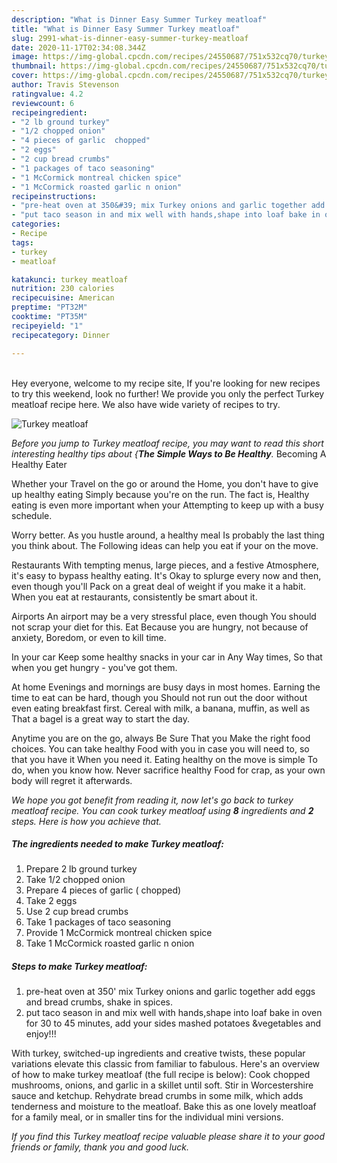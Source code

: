 ```yaml
---
description: "What is Dinner Easy Summer Turkey meatloaf"
title: "What is Dinner Easy Summer Turkey meatloaf"
slug: 2991-what-is-dinner-easy-summer-turkey-meatloaf
date: 2020-11-17T02:34:08.344Z
image: https://img-global.cpcdn.com/recipes/24550687/751x532cq70/turkey-meatloaf-recipe-main-photo.jpg
thumbnail: https://img-global.cpcdn.com/recipes/24550687/751x532cq70/turkey-meatloaf-recipe-main-photo.jpg
cover: https://img-global.cpcdn.com/recipes/24550687/751x532cq70/turkey-meatloaf-recipe-main-photo.jpg
author: Travis Stevenson
ratingvalue: 4.2
reviewcount: 6
recipeingredient:
- "2 lb ground turkey"
- "1/2 chopped onion"
- "4 pieces of garlic  chopped"
- "2 eggs"
- "2 cup bread crumbs"
- "1 packages of taco seasoning"
- "1 McCormick montreal chicken spice"
- "1 McCormick roasted garlic n onion"
recipeinstructions:
- "pre-heat oven at 350&#39; mix Turkey onions and garlic together add eggs and bread crumbs, shake in spices."
- "put taco season in and mix well with hands,shape into loaf bake in oven for 30 to 45 minutes, add your sides mashed potatoes &amp;vegetables and enjoy!!!"
categories:
- Recipe
tags:
- turkey
- meatloaf

katakunci: turkey meatloaf 
nutrition: 230 calories
recipecuisine: American
preptime: "PT32M"
cooktime: "PT35M"
recipeyield: "1"
recipecategory: Dinner

---
```

<br>
Hey everyone, welcome to my recipe site, If you're looking for new recipes to try this weekend, look no further! We provide you only the perfect Turkey meatloaf recipe here. We also have wide variety of recipes to try.
<br>


![Turkey meatloaf](https://img-global.cpcdn.com/recipes/24550687/751x532cq70/turkey-meatloaf-recipe-main-photo.jpg)

<i>Before you jump to Turkey meatloaf recipe, you may want to read this short interesting healthy tips about {<strong>The Simple Ways to Be Healthy</strong>.</i>
Becoming A Healthy Eater

Whether your Travel on the go or around the
Home, you don't have to give up healthy eating
Simply because you're on the run. The fact is,
Healthy eating is even more important when your
Attempting to keep up with a busy schedule.


Worry better. As you hustle around, a healthy meal
Is probably the last thing you think about. The
Following ideas can help you eat if your on the move.

Restaurants
With tempting menus, large pieces, and a festive
Atmosphere, it's easy to bypass healthy eating. It's
Okay to splurge every now and then, even though you'll
Pack on a great deal of weight if you make it a habit.
When you eat at restaurants, consistently be smart
about it.

Airports
An airport may be a very stressful place, even though 
You should not scrap your diet for this. Eat
Because you are hungry, not because of anxiety,
Boredom, or even to kill time.

In your car
Keep some healthy snacks in your car in Any Way times,
So that when you get hungry - you've got them.

At home
Evenings and mornings are busy days in most homes.
Earning the time to eat can be hard, though you
Should not run out the door without even eating breakfast
first. Cereal with milk, a banana, muffin, as well as 
That a bagel is a great way to start the day.

Anytime you are on the go, always Be Sure That you
Make the right food choices. You can take healthy
Food with you in case you will need to, so that you have it
When you need it. Eating healthy on the move is simple 
To do, when you know how. Never sacrifice healthy
Food for crap, as your own body will regret it afterwards.


<i>We hope you got benefit from reading it, now let's go back to turkey meatloaf recipe. You can cook turkey meatloaf using <strong>8</strong> ingredients and <strong>2</strong> steps. Here is how you achieve that.
</i>

##### The ingredients needed to make Turkey meatloaf:

1. Prepare 2 lb ground turkey
1. Take 1/2 chopped onion
1. Prepare 4 pieces of garlic ( chopped)
1. Take 2 eggs
1. Use 2 cup bread crumbs
1. Take 1 packages of taco seasoning
1. Provide 1 McCormick montreal chicken spice
1. Take 1 McCormick roasted garlic n onion


##### Steps to make Turkey meatloaf:

1. pre-heat oven at 350&#39; mix Turkey onions and garlic together add eggs and bread crumbs, shake in spices.
1. put taco season in and mix well with hands,shape into loaf bake in oven for 30 to 45 minutes, add your sides mashed potatoes &amp;vegetables and enjoy!!!


With turkey, switched-up ingredients and creative twists, these popular variations elevate this classic from familiar to fabulous. Here&#39;s an overview of how to make turkey meatloaf (the full recipe is below): Cook chopped mushrooms, onions, and garlic in a skillet until soft. Stir in Worcestershire sauce and ketchup. Rehydrate bread crumbs in some milk, which adds tenderness and moisture to the meatloaf. Bake this as one lovely meatloaf for a family meal, or in smaller tins for the individual mini versions. 

<i>If you find this Turkey meatloaf recipe valuable please share it to your good friends or family, thank you and good luck.</i>
